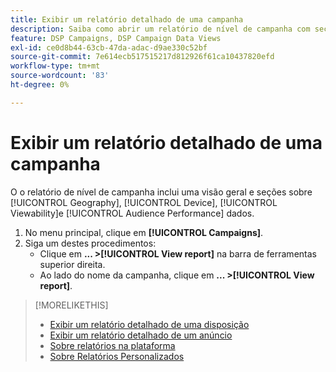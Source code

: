 ```yaml
---
title: Exibir um relatório detalhado de uma campanha
description: Saiba como abrir um relatório de nível de campanha com seções sobre dados de Geografia, Dispositivo, Visualização e Desempenho do público-alvo.
feature: DSP Campaigns, DSP Campaign Data Views
exl-id: ce0d8b44-63cb-47da-adac-d9ae330c52bf
source-git-commit: 7e614ecb517515217d812926f61ca10437820efd
workflow-type: tm+mt
source-wordcount: '83'
ht-degree: 0%

---
```


# Exibir um relatório detalhado de uma campanha

O <!--legacy --> o relatório de nível de campanha inclui uma visão geral e seções sobre [!UICONTROL Geography], [!UICONTROL Device], [!UICONTROL Viewability]e [!UICONTROL Audience Performance] dados.

1. No menu principal, clique em **[!UICONTROL Campaigns]**.
1. Siga um destes procedimentos:
   * Clique em **... >[!UICONTROL View report]** na barra de ferramentas superior direita.
   * Ao lado do nome da campanha, clique em  **... >[!UICONTROL View report]**.

>[!MORELIKETHIS]
>
>* [Exibir um relatório detalhado de uma disposição](/help/dsp/campaign-management/placements/placement-view-report.md)
>* [Exibir um relatório detalhado de um anúncio](/help/dsp/campaign-management/ads/ad-view-report.md)
>* [Sobre relatórios na plataforma](/help/dsp/campaign-management/reports/campaign-reports-about.md)
>* [Sobre Relatórios Personalizados](/help/dsp/reports/report-about.md)

